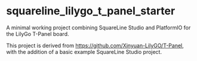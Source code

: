 # squareline_lilygo_t_panel_starter
A minimal working project combining SquareLine Studio and PlatformIO for the LilyGo T-Panel board.

This project is derived from https://github.com/Xinyuan-LilyGO/T-Panel, with the addition
of a basic example SquareLine Studio project.
